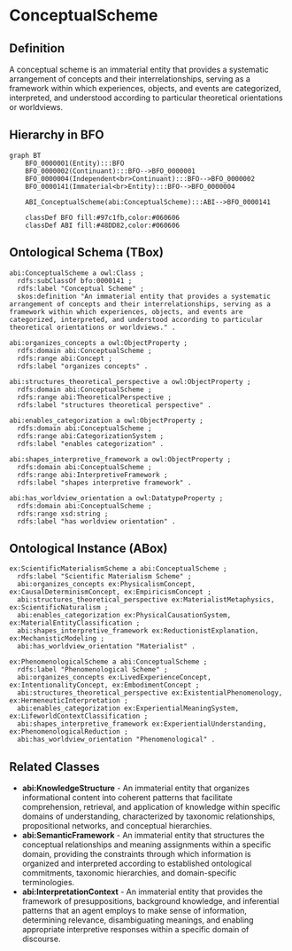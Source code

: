 # ConceptualScheme

## Definition
A conceptual scheme is an immaterial entity that provides a systematic arrangement of concepts and their interrelationships, serving as a framework within which experiences, objects, and events are categorized, interpreted, and understood according to particular theoretical orientations or worldviews.

## Hierarchy in BFO
```mermaid
graph BT
    BFO_0000001(Entity):::BFO
    BFO_0000002(Continuant):::BFO-->BFO_0000001
    BFO_0000004(Independent<br>Continuant):::BFO-->BFO_0000002
    BFO_0000141(Immaterial<br>Entity):::BFO-->BFO_0000004
    
    ABI_ConceptualScheme(abi:ConceptualScheme):::ABI-->BFO_0000141
    
    classDef BFO fill:#97c1fb,color:#060606
    classDef ABI fill:#48DD82,color:#060606
```

## Ontological Schema (TBox)
```turtle
abi:ConceptualScheme a owl:Class ;
  rdfs:subClassOf bfo:0000141 ;
  rdfs:label "Conceptual Scheme" ;
  skos:definition "An immaterial entity that provides a systematic arrangement of concepts and their interrelationships, serving as a framework within which experiences, objects, and events are categorized, interpreted, and understood according to particular theoretical orientations or worldviews." .

abi:organizes_concepts a owl:ObjectProperty ;
  rdfs:domain abi:ConceptualScheme ;
  rdfs:range abi:Concept ;
  rdfs:label "organizes concepts" .

abi:structures_theoretical_perspective a owl:ObjectProperty ;
  rdfs:domain abi:ConceptualScheme ;
  rdfs:range abi:TheoreticalPerspective ;
  rdfs:label "structures theoretical perspective" .

abi:enables_categorization a owl:ObjectProperty ;
  rdfs:domain abi:ConceptualScheme ;
  rdfs:range abi:CategorizationSystem ;
  rdfs:label "enables categorization" .

abi:shapes_interpretive_framework a owl:ObjectProperty ;
  rdfs:domain abi:ConceptualScheme ;
  rdfs:range abi:InterpretiveFramework ;
  rdfs:label "shapes interpretive framework" .

abi:has_worldview_orientation a owl:DatatypeProperty ;
  rdfs:domain abi:ConceptualScheme ;
  rdfs:range xsd:string ;
  rdfs:label "has worldview orientation" .
```

## Ontological Instance (ABox)
```turtle
ex:ScientificMaterialismScheme a abi:ConceptualScheme ;
  rdfs:label "Scientific Materialism Scheme" ;
  abi:organizes_concepts ex:PhysicalismConcept, ex:CausalDeterminismConcept, ex:EmpiricismConcept ;
  abi:structures_theoretical_perspective ex:MaterialistMetaphysics, ex:ScientificNaturalism ;
  abi:enables_categorization ex:PhysicalCausationSystem, ex:MaterialEntityClassification ;
  abi:shapes_interpretive_framework ex:ReductionistExplanation, ex:MechanisticModeling ;
  abi:has_worldview_orientation "Materialist" .

ex:PhenomenologicalScheme a abi:ConceptualScheme ;
  rdfs:label "Phenomenological Scheme" ;
  abi:organizes_concepts ex:LivedExperienceConcept, ex:IntentionalityConcept, ex:EmbodimentConcept ;
  abi:structures_theoretical_perspective ex:ExistentialPhenomenology, ex:HermeneuticInterpretation ;
  abi:enables_categorization ex:ExperientialMeaningSystem, ex:LifeworldContextClassification ;
  abi:shapes_interpretive_framework ex:ExperientialUnderstanding, ex:PhenomenologicalReduction ;
  abi:has_worldview_orientation "Phenomenological" .
```

## Related Classes
- **abi:KnowledgeStructure** - An immaterial entity that organizes informational content into coherent patterns that facilitate comprehension, retrieval, and application of knowledge within specific domains of understanding, characterized by taxonomic relationships, propositional networks, and conceptual hierarchies.
- **abi:SemanticFramework** - An immaterial entity that structures the conceptual relationships and meaning assignments within a specific domain, providing the constraints through which information is organized and interpreted according to established ontological commitments, taxonomic hierarchies, and domain-specific terminologies.
- **abi:InterpretationContext** - An immaterial entity that provides the framework of presuppositions, background knowledge, and inferential patterns that an agent employs to make sense of information, determining relevance, disambiguating meanings, and enabling appropriate interpretive responses within a specific domain of discourse. 
